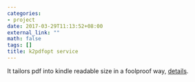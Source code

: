 ```yaml
---
categories:
- project
date: 2017-03-29T11:13:52+08:00
external_link: ""
math: false
tags: []
title: k2pdfopt service
---
```


It tailors pdf into kindle readable size in a foolproof way, [details](/post/kindle-pdf-optimization-service/).